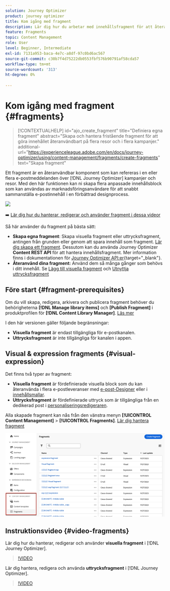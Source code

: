 ```yaml
---
solution: Journey Optimizer
product: journey optimizer
title: Kom igång med fragment
description: Lär dig hur du arbetar med innehållsfragment för att återanvända innehåll i Journey Optimizer kampanjer och resor
feature: Fragments
topic: Content Management
role: User
level: Beginner, Intermediate
exl-id: 7131a953-baca-4e7c-a8df-97c0bd6ac567
source-git-commit: c30b7f4d75222db0553fbf576b90791af58cda57
workflow-type: tm+mt
source-wordcount: '313'
ht-degree: 0%

---
```


# Kom igång med fragment {#fragments}

>[!CONTEXTUALHELP]
>id="ajo_create_fragment"
>title="Definiera egna fragment"
>abstract="Skapa och hantera fristående fragment för att göra innehållet återanvändbart på flera resor och i flera kampanjer."
>additional-url="https://experienceleague.adobe.com/en/docs/journey-optimizer/using/content-management/fragments/create-fragments" text="Skapa fragment"

Ett fragment är en återanvändbar komponent som kan refereras i en eller flera e-postmeddelanden över [!DNL Journey Optimizer] kampanjer och resor. Med den här funktionen kan ni skapa flera anpassade innehållsblock som kan användas av marknadsföringsanvändare för att snabbt sammanställa e-postinnehåll i en förbättrad designprocess.

![](../rn/assets/do-not-localize/fragments.gif)

➡️ [Lär dig hur du hanterar, redigerar och använder fragment i dessa videor](#video-fragments)

Så här använder du fragment på bästa sätt:

* **Skapa egna fragment**: Skapa visuella fragment eller uttrycksfragment, antingen från grunden eller genom att spara innehåll som fragment. [Lär dig skapa ett fragment](#create-fragments). Dessutom kan du använda Journey Optimizer **Content REST API** för att hantera innehållsfragment. Mer information finns i dokumentationen för [Journey Optimizer API:er](https://developer.adobe.com/journey-optimizer-apis/references/content/){target="_blank"}.
* **Återanvänd dina fragment:** Använd dem så många gånger som behövs i ditt innehåll. Se [Lägg till visuella fragment](../email/use-visual-fragments.md) och [Utnyttja uttrycksfragment](../personalization/use-expression-fragments.md)

## Före start {#fragment-prerequisites}

Om du vill skapa, redigera, arkivera och publicera fragment behöver du behörigheterna **[!DNL Manage library items]** och **[Publish Fragment]** i produktprofilen för **[!DNL Content Library Manager]**. [Läs mer](../administration/ootb-product-profiles.md#content-library-manager)

I den här versionen gäller följande begränsningar:

* **Visuella fragment** är endast tillgängliga för e-postkanalen.
* **Uttrycksfragment** är inte tillgängliga för kanalen i appen.

## Visual &amp; expression fragments {#visual-expression}

Det finns två typer av fragment:

* **Visuella fragment** är fördefinierade visuella block som du kan återanvända i flera e-postleveranser med [e-post-Designer](../email/get-started-email-design.md) eller i [innehållsmallar](../email/use-email-templates.md).
* **Uttrycksfragment** är fördefinierade uttryck som är tillgängliga från en dedikerad post i [personaliseringsredigeraren](../personalization/personalization-build-expressions.md).

Alla skapade fragment kan nås från den vänstra menyn **[!UICONTROL Content Management]** > **[!UICONTROL Fragments]**. [Lär dig hantera fragment](../content-management/manage-fragments.md)

![](assets/fragment-list.png)

## Instruktionsvideo {#video-fragments}

Lär dig hur du hanterar, redigerar och använder **visuella fragment** i [!DNL Journey Optimizer].

>[!VIDEO](https://video.tv.adobe.com/v/3419932/?quality=12)

Lär dig hantera, redigera och använda **uttrycksfragment** i [!DNL Journey Optimizer].

>[!VIDEO](https://video.tv.adobe.com/v/3424587/?quality=12)
